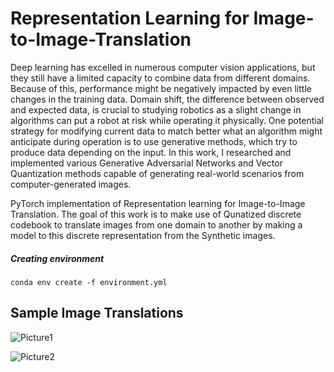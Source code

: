 # Representation Learning for Image-to-Image-Translation

Deep learning has excelled in numerous computer vision applications, but they still have a
limited capacity to combine data from different domains. Because of this, performance
might be negatively impacted by even little changes in the training data. Domain shift,
the difference between observed and expected data, is crucial to studying robotics as a
slight change in algorithms can put a robot at risk while operating it physically. One
potential strategy for modifying current data to match better what an algorithm might
anticipate during operation is to use generative methods, which try to produce data
depending on the input. In this work, I researched and implemented various Generative Adversarial
Networks and Vector Quantization methods capable of generating real-world scenarios
from computer-generated images.

PyTorch implementation of Representation learning for Image-to-Image Translation. The goal of this work is to make use of
Qunatized discrete codebook to translate images from one domain to another by making a model to this discrete representation 
from the Synthetic images.

##### Creating environment

`conda env create -f environment.yml`


## Sample Image Translations
![Picture1](https://user-images.githubusercontent.com/71276798/225160690-155ac65c-67cc-43e4-8816-85cebb99b266.png)

![Picture2](https://user-images.githubusercontent.com/71276798/225160913-dd707469-6d7c-496f-b31d-63c482ef6862.png)
